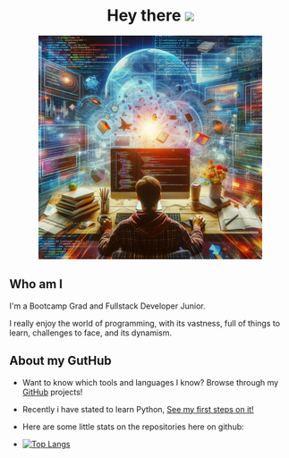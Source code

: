 <h1 align="center">
  Hey there
  <img src="https://media.giphy.com/media/hvRJCLFzcasrR4ia7z/giphy.gif" width="30px"/>
</h1>

<div id="header" align="center">
  <img src="https://raw.githubusercontent.com/EliaBuratti/EliaBuratti/main/_e52ca584-959d-49d6-bebd-910da9ec38b7.jpg" width="400"/>
</div>

<h2 font-weight="bold"> Who am I </h2>

I'm a Bootcamp Grad and Fullstack Developer Junior.

I really enjoy the world of programming, with its vastness, full of things to learn, challenges to face, and its dynamism.

<h2 font-weight="bold">About my GutHub</h2>

- Want to know which tools and languages I know? Browse through my <a href="https://github.com/EliaBuratti?tab=repositories">GitHub</a> projects!

- Recently i have stated to learn Python, <a href="https://github.com/EliaBuratti/first-step-python">See my first steps on it!</a>

- Here are some little stats on the repositories here on github:

- [![Top Langs](https://github-readme-stats.vercel.app/api/top-langs/?username=EliaBuratti&layout=compact&theme=vision-friendly-dark)](https://github.com/EliaBuratti?tab=repositories)
</div>



